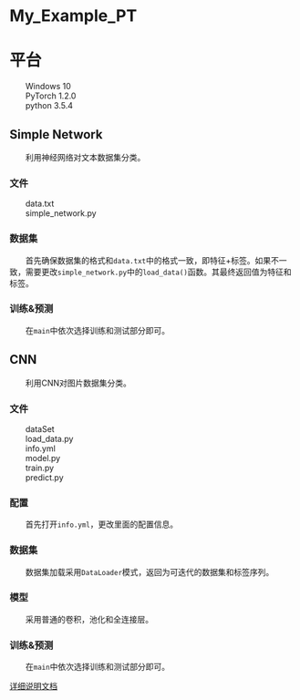 # My_Example_PT

# 平台
&emsp;&emsp;Windows 10    
&emsp;&emsp;PyTorch 1.2.0   
&emsp;&emsp;python 3.5.4 

## Simple Network
&emsp;&emsp;利用神经网络对文本数据集分类。

### 文件
&emsp;&emsp;data.txt      
&emsp;&emsp;simple_network.py 

### 数据集
&emsp;&emsp;首先确保数据集的格式和`data.txt`中的格式一致，即特征+标签。如果不一致，需要更改`simple_network.py`中的`load_data()`函数。其最终返回值为特征和标签。    

### 训练&预测
&emsp;&emsp;在`main`中依次选择训练和测试部分即可。  

## CNN
&emsp;&emsp;利用CNN对图片数据集分类。 

### 文件  
&emsp;&emsp;dataSet   
&emsp;&emsp;load_data.py         
&emsp;&emsp;info.yml      
&emsp;&emsp;model.py    
&emsp;&emsp;train.py   
&emsp;&emsp;predict.py     

### 配置
&emsp;&emsp;首先打开`info.yml`，更改里面的配置信息。 

### 数据集
&emsp;&emsp;数据集加载采用`DataLoader`模式，返回为可迭代的数据集和标签序列。   

### 模型
&emsp;&emsp;采用普通的卷积，池化和全连接层。    

### 训练&预测
&emsp;&emsp;在`main`中依次选择训练和测试部分即可。     

[详细说明文档](https://cxx0822.github.io/2019/08/18/PyTorch%E7%9A%84%E7%AE%80%E5%8D%95%E4%BD%BF%E7%94%A8/#more)